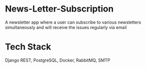 # News-Letter-Subscription

A newsletter app where a user can subscribe to various newsletters simultaneously and will receive the issues regularly via email

# Tech Stack

Django REST, PostgreSQL, Docker, RabbitMQ, SMTP
